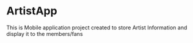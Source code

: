 # ArtistApp
This is Mobile application project created to store Artist Information and display it to the members/fans
